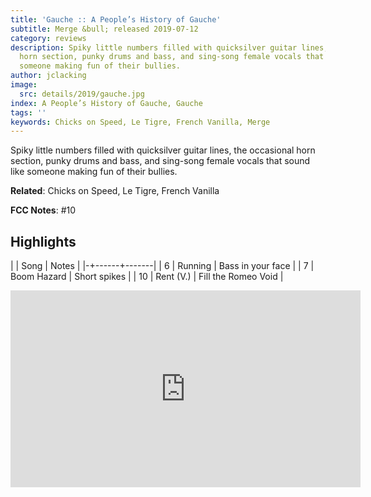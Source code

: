 ```yaml
---
title: 'Gauche :: A People’s History of Gauche'
subtitle: Merge &bull; released 2019-07-12
category: reviews
description: Spiky little numbers filled with quicksilver guitar lines, the occasional
  horn section, punky drums and bass, and sing-song female vocals that sound like
  someone making fun of their bullies.
author: jclacking
image:
  src: details/2019/gauche.jpg
index: A People’s History of Gauche, Gauche
tags: ''
keywords: Chicks on Speed, Le Tigre, French Vanilla, Merge
---
```

Spiky little numbers filled with quicksilver guitar lines, the occasional horn section, punky drums and bass, and sing-song female vocals that sound like someone making fun of their bullies.<!--more-->

**Related**: Chicks on Speed, Le Tigre, French Vanilla

**FCC Notes**: #10

## Highlights

| | Song | Notes |
|-+------+-------|
| 6 | Running | Bass in your face |
| 7 | Boom Hazard | Short spikes |
| 10 | Rent (V.) | Fill the Romeo Void |

<div class="tlo-detail-video"><iframe width="560" height="315" src="https://www.youtube.com/embed/SWB_xZW6fMo" frameborder="0" allow="autoplay; encrypted-media" allowfullscreen></iframe></div>

